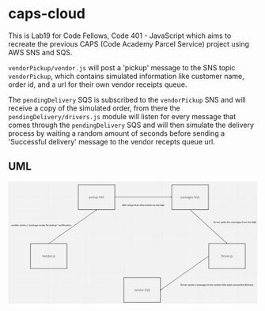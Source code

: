 # caps-cloud
This is Lab19 for Code Fellows, Code 401 - JavaScript which aims to recreate the previous CAPS (Code Academy Parcel Service) project using AWS SNS and SQS.

`vendorPickup/vendor.js` will post a 'pickup' message to the SNS topic `vendorPickup`, which contains simulated information like customer name, order id, and a url for their own vendor receipts queue.

The `pendingDelivery` SQS is subscribed to the `vendorPickup` SNS and will receive a copy of the simulated order, from there the `pendingDelivery/drivers.js` module will listen for every message that comes through the `pendingDelivery` SQS and will then simulate the delivery process by waiting a random amount of seconds before sending a 'Successful delivery' message to the vendor recepts queue url.

## UML

![UML](./UML.JPG)